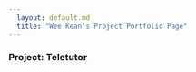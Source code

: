 ```yaml
---
  layout: default.md
  title: "Wee Kean's Project Portfolio Page"
---
```


### Project: Teletutor